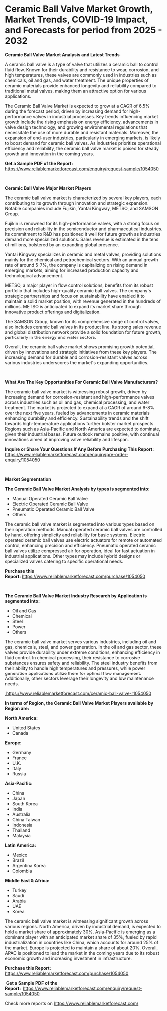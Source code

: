 <p><h1>Ceramic Ball Valve Market Growth, Market Trends, COVID-19 Impact, and Forecasts for period from 2025 - 2032</h1></p><p><strong>Ceramic Ball Valve Market Analysis and Latest Trends</strong></p>
<p><p>A ceramic ball valve is a type of valve that utilizes a ceramic ball to control fluid flow. Known for their durability and resistance to wear, corrosion, and high temperatures, these valves are commonly used in industries such as chemicals, oil and gas, and water treatment. The unique properties of ceramic materials provide enhanced longevity and reliability compared to traditional metal valves, making them an attractive option for various applications.</p><p>The Ceramic Ball Valve Market is expected to grow at a CAGR of 6.5% during the forecast period, driven by increasing demand for high-performance valves in industrial processes. Key trends influencing market growth include the rising emphasis on energy efficiency, advancements in valve design technology, and growing environmental regulations that necessitate the use of more durable and resistant materials. Moreover, the expansion of end-user industries, particularly in emerging markets, is likely to boost demand for ceramic ball valves. As industries prioritize operational efficiency and reliability, the ceramic ball valve market is poised for steady growth and innovation in the coming years.</p></p>
<p><strong>Get a Sample PDF of the Report:&nbsp;</strong> <a href="https://www.reliablemarketforecast.com/enquiry/request-sample/1054050?utm_campaign=2246&utm_medium=2&utm_source=Github&utm_content=ia&utm_term=18022025&utm_id=ceramic-ball-valve">https://www.reliablemarketforecast.com/enquiry/request-sample/1054050</a></p>
<p>&nbsp;</p>
<p><strong>Ceramic Ball Valve Major Market Players</strong></p>
<p><p>The ceramic ball valve market is characterized by several key players, each contributing to its growth through innovation and strategic expansion. Notable companies include Fujikin, Yantai Kingway, METSO, and SAMSON Group.</p><p>Fujikin is renowned for its high-performance valves, with a strong focus on precision and reliability in the semiconductor and pharmaceutical industries. Its commitment to R&D has positioned it well for future growth as industries demand more specialized solutions. Sales revenue is estimated in the tens of millions, bolstered by an expanding global presence.</p><p>Yantai Kingway specializes in ceramic and metal valves, providing solutions mainly for the chemical and petrochemical sectors. With an annual growth rate of around 5-7%, the company is capitalizing on rising demand in emerging markets, aiming for increased production capacity and technological advancement.</p><p>METSO, a major player in flow control solutions, benefits from its robust portfolio that includes high-quality ceramic ball valves. The company's strategic partnerships and focus on sustainability have enabled it to maintain a solid market position, with revenue generated in the hundreds of millions. METSO is anticipated to expand its market share through innovative product offerings and digitalization.</p><p>The SAMSON Group, known for its comprehensive range of control valves, also includes ceramic ball valves in its product line. Its strong sales revenue and global distribution network provide a solid foundation for future growth, particularly in the energy and water sectors.</p><p>Overall, the ceramic ball valve market shows promising growth potential, driven by innovations and strategic initiatives from these key players. The increasing demand for durable and corrosion-resistant valves across various industries underscores the market's expanding opportunities.</p></p>
<p>&nbsp;</p>
<p><strong>What Are The Key Opportunities For Ceramic Ball Valve Manufacturers?</strong></p>
<p><p>The ceramic ball valve market is witnessing robust growth, driven by increasing demand for corrosion-resistant and high-performance valves across industries such as oil and gas, chemical processing, and water treatment. The market is projected to expand at a CAGR of around 6-8% over the next five years, fueled by advancements in ceramic materials enhancing durability and efficiency. Sustainability trends and the shift towards high-temperature applications further bolster market prospects. Regions such as Asia-Pacific and North America are expected to dominate, given their industrial bases. Future outlook remains positive, with continual innovations aimed at improving valve reliability and lifespan.</p></p>
<p><strong>Inquire or Share Your Questions If Any Before Purchasing This Report:</strong> <a href="https://www.reliablemarketforecast.com/enquiry/pre-order-enquiry/1054050?utm_campaign=2246&utm_medium=2&utm_source=Github&utm_content=ia&utm_term=18022025&utm_id=ceramic-ball-valve">https://www.reliablemarketforecast.com/enquiry/pre-order-enquiry/1054050</a></p>
<p>&nbsp;</p>
<p><strong>Market Segmentation</strong></p>
<p><strong>The Ceramic Ball Valve Market Analysis by types is segmented into:</strong></p>
<p><ul><li>Manual Operated Ceramic Ball Valve</li><li>Electric Operated Ceramic Ball Valve</li><li>Pneumatic Operated Ceramic Ball Valve</li><li>Others</li></ul></p>
<p><p>The ceramic ball valve market is segmented into various types based on their operation methods. Manual operated ceramic ball valves are controlled by hand, offering simplicity and reliability for basic systems. Electric operated ceramic ball valves use electric actuators for remote or automated control, enhancing precision and efficiency. Pneumatic operated ceramic ball valves utilize compressed air for operation, ideal for fast actuation in industrial applications. Other types may include hybrid designs or specialized valves catering to specific operational needs.</p></p>
<p><strong>Purchase this Report:&nbsp;</strong><a href="https://www.reliablemarketforecast.com/purchase/1054050?utm_campaign=2246&utm_medium=2&utm_source=Github&utm_content=ia&utm_term=18022025&utm_id=ceramic-ball-valve">https://www.reliablemarketforecast.com/purchase/1054050</a></p>
<p>&nbsp;</p>
<p><strong>The Ceramic Ball Valve Market Industry Research by Application is segmented into:</strong></p>
<p><ul><li>Oil and Gas</li><li>Chemical</li><li>Steel</li><li>Power</li><li>Others</li></ul></p>
<p><p>The ceramic ball valve market serves various industries, including oil and gas, chemicals, steel, and power generation. In the oil and gas sector, these valves provide durability under extreme conditions, enhancing efficiency in fluid control. In chemical processing, their resistance to corrosive substances ensures safety and reliability. The steel industry benefits from their ability to handle high temperatures and pressures, while power generation applications utilize them for optimal flow management. Additionally, other sectors leverage their longevity and low maintenance needs.</p></p>
<p><a href="https://www.reliablemarketforecast.com/ceramic-ball-valve-r1054050?utm_campaign=2246&utm_medium=2&utm_source=Github&utm_content=ia&utm_term=18022025&utm_id=ceramic-ball-valve">&nbsp;https://www.reliablemarketforecast.com/ceramic-ball-valve-r1054050</a></p>
<p><strong>In terms of Region, the Ceramic Ball Valve Market Players available by Region are:</strong></p>
<p>
    <p> <strong> North America: </strong>
        <ul>
            <li>United States</li>
            <li>Canada</li>
        </ul>
        </p> 
    <p> <strong> Europe: </strong>
        <ul>
            <li>Germany</li>
            <li>France</li>
            <li>U.K.</li>
            <li>Italy</li>
            <li>Russia</li>
        </ul>
        </p> 
    <p> <strong> Asia-Pacific: </strong>
        <ul>
            <li>China</li>
            <li>Japan</li>
            <li>South Korea</li>
            <li>India</li>
            <li>Australia</li>
            <li>China Taiwan</li>
            <li>Indonesia</li>
            <li>Thailand</li>
            <li>Malaysia</li>
        </ul>
        </p> 
    <p> <strong> Latin America: </strong>
        <ul>
            <li>Mexico</li>
            <li>Brazil</li>
            <li>Argentina Korea</li>
            <li>Colombia</li>
        </ul>
        </p> 
    <p> <strong> Middle East & Africa: </strong>
        <ul>
            <li>Turkey</li>
            <li>Saudi</li>
            <li>Arabia</li>
            <li>UAE</li>
            <li>Korea</li>
        </ul>
    </p>
    </p>
<p><p>The ceramic ball valve market is witnessing significant growth across various regions. North America, driven by industrial demand, is expected to hold a market share of approximately 30%. Asia-Pacific is emerging as a dominant player with an anticipated market share of 35%, fueled by rapid industrialization in countries like China, which accounts for around 25% of the market. Europe is projected to maintain a share of about 20%. Overall, APAC is positioned to lead the market in the coming years due to its robust economic growth and increasing investment in infrastructure.</p></p>
<p><strong>Purchase this Report: </strong><a href="https://www.reliablemarketforecast.com/purchase/1054050?utm_campaign=2246&utm_medium=2&utm_source=Github&utm_content=ia&utm_term=18022025&utm_id=ceramic-ball-valve">https://www.reliablemarketforecast.com/purchase/1054050</a></p>
<p>&nbsp;<strong>Get a Sample PDF of the Report:&nbsp;&nbsp;</strong><a href="https://www.reliablemarketforecast.com/enquiry/request-sample/1054050?utm_campaign=2246&utm_medium=2&utm_source=Github&utm_content=ia&utm_term=18022025&utm_id=ceramic-ball-valve">https://www.reliablemarketforecast.com/enquiry/request-sample/1054050</a></p>
<p><strong></strong></p>
<p>Check more reports on <a href="https://www.reliablemarketforecast.com/?utm_campaign=2246&utm_medium=2&utm_source=Github&utm_content=ia&utm_term=18022025&utm_id=ceramic-ball-valve">https://www.reliablemarketforecast.com/</a></p>